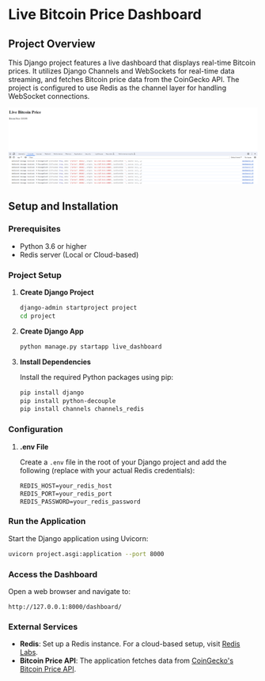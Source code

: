# Live Bitcoin Price Dashboard

## Project Overview

This Django project features a live dashboard that displays real-time Bitcoin prices. It utilizes Django Channels and WebSockets for real-time data streaming, and fetches Bitcoin price data from the CoinGecko API. The project is configured to use Redis as the channel layer for handling WebSocket connections.

![Example Dashboard](example.PNG)

## Setup and Installation

### Prerequisites

-   Python 3.6 or higher
-   Redis server (Local or Cloud-based)

### Project Setup

1. **Create Django Project**

    ```bash
    django-admin startproject project
    cd project
    ```

2. **Create Django App**

    ```bash
    python manage.py startapp live_dashboard
    ```

3. **Install Dependencies**

    Install the required Python packages using pip:

    ```bash
    pip install django
    pip install python-decouple
    pip install channels channels_redis
    ```

### Configuration

1. **.env File**

    Create a `.env` file in the root of your Django project and add the following (replace with your actual Redis credentials):

    ```
    REDIS_HOST=your_redis_host
    REDIS_PORT=your_redis_port
    REDIS_PASSWORD=your_redis_password
    ```

### Run the Application

Start the Django application using Uvicorn:

```bash
uvicorn project.asgi:application --port 8000
```

### Access the Dashboard

Open a web browser and navigate to:

```
http://127.0.0.1:8000/dashboard/
```

### External Services

-   **Redis**: Set up a Redis instance. For a cloud-based setup, visit [Redis Labs](https://app.redislabs.com).
-   **Bitcoin Price API**: The application fetches data from [CoinGecko's Bitcoin Price API](https://api.coingecko.com/api/v3/simple/price?ids=bitcoin&vs_currencies=usd).
